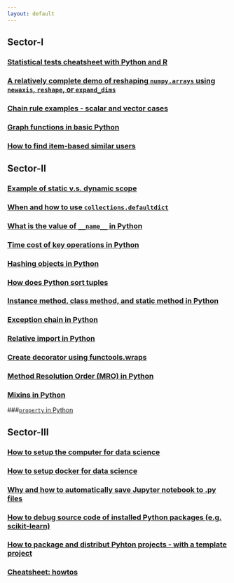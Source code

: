 ```yaml
---
layout: default
---
```



## Sector-I

### [Statistical tests cheatsheet with Python and R](http://nbviewer.jupyter.org/github/yang-zhang/yang-zhang.github.io/blob/master/ds_math/stat_tests_python_r.ipynb)
### [A relatively complete demo of reshaping `numpy.arrays` using `newaxis`, `reshape`, or `expand_dims`](http://nbviewer.jupyter.org/github/yang-zhang/yang-zhang.github.io/blob/master/ds_code/numpy_newaxis.ipynb)
### [Chain rule examples - scalar and vector cases](http://nbviewer.jupyter.org/github/yang-zhang/yang-zhang.github.io/blob/master/ds_math/chain_rule.ipynb)
### [Graph functions in basic Python](http://nbviewer.jupyter.org/github/yang-zhang/yang-zhang.github.io/blob/master/ds_code/graph_demo.ipynb)
### [How to find item-based similar users](http://nbviewer.jupyter.org/github/yang-zhang/yang-zhang.github.io/blob/master/ds_code/item_based_similar_users.ipynb)

## Sector-II

### [Example of static v.s. dynamic scope](http://nbviewer.jupyter.org/github/yang-zhang/yang-zhang.github.io/blob/master/coding/static_dynamic_scope.ipynb)
### [When and how to use `collections.defaultdict`](http://nbviewer.jupyter.org/github/yang-zhang/yang-zhang.github.io/blob/master/ds_code/defaultdict_demo.ipynb)
### [What is the value of `__name__` in Python](http://nbviewer.jupyter.org/github/yang-zhang/yang-zhang.github.io/blob/master/coding/name_demo/name_in_python.ipynb)
### [Time cost of key operations in Python](http://nbviewer.jupyter.org/github/yang-zhang/yang-zhang.github.io/blob/master/coding/timeit_ops.ipynb)
### [Hashing objects in Python](http://nbviewer.jupyter.org/github/yang-zhang/yang-zhang.github.io/blob/master/coding/hashing_objects.ipynb)
### [How does Python sort tuples](http://nbviewer.jupyter.org/github/yang-zhang/yang-zhang.github.io/blob/master/coding/python_sort_tuples.ipynb)
### [Instance method, class method, and static method in Python](http://nbviewer.jupyter.org/github/yang-zhang/yang-zhang.github.io/blob/master/coding/method_types_python.ipynb)
### [Exception chain in Python](http://nbviewer.jupyter.org/github/yang-zhang/yang-zhang.github.io/blob/master/coding/exception_chain.ipynb)
### [Relative import in Python](http://nbviewer.jupyter.org/github/yang-zhang/yang-zhang.github.io/blob/master/coding/relative_import/relative_import.ipynb)
### [Create decorator using functools.wraps](http://nbviewer.jupyter.org/github/yang-zhang/yang-zhang.github.io/blob/master/coding/functools_wraps.ipynb)
### [Method Resolution Order (MRO) in Python](http://nbviewer.jupyter.org/github/yang-zhang/yang-zhang.github.io/blob/master/coding/method_resolution_order.ipynb)
### [Mixins in Python](http://nbviewer.jupyter.org/github/yang-zhang/yang-zhang.github.io/blob/master/coding/mixin.ipynb)
###[`property` in Python](http://nbviewer.jupyter.org/github/yang-zhang/yang-zhang.github.io/blob/master/coding/property_python.ipynb)
## Sector-III

### [How to setup the computer for data science](http://nbviewer.jupyter.org/github/yang-zhang/yang-zhang.github.io/blob/master/ds_env/setup_local.ipynb)
### [How to setup docker for data science](http://nbviewer.jupyter.org/github/yang-zhang/yang-zhang.github.io/blob/master/ds_env/docker/setup_docker.ipynb)
### [Why and how to automatically save Jupyter notebook to .py files](http://nbviewer.jupyter.org/github/yang-zhang/yang-zhang.github.io/blob/master/ds_env/jupyter_autosave.ipynb)
### [How to debug source code of installed Python packages (e.g. scikit-learn)](http://nbviewer.jupyter.org/github/yang-zhang/yang-zhang.github.io/blob/master/ds_env/how_to_run_dev.ipynb)
### [How to package and distribut Pyhton projects - with a template project](http://nbviewer.jupyter.org/github/yang-zhang/howto-pypi/blob/master/docs/howto-pypi.ipynb)
### [Cheatsheet: howtos](http://nbviewer.jupyter.org/github/yang-zhang/yang-zhang.github.io/blob/master/ds_env/cheatsheet_howtos.ipynb)



<!---
### [Reading Notes](reading_list.md)
### [Data Science Environment](https://yang-zhang.github.io/ds-env)
Setup, configurations, and productivity tools for data science: Docker, Conda, Jupyter, Git, etc.
### [Correlating Data - Python and R](https://github.com/yang-zhang/ds-math/blob/master/correlating_data_python_r.ipynb)
Calculating various correlation measurements between numerical and categorical data with Python and R implementations side by side for comparison: correlation coefficient, chi-square test, mutual information, t-test, anova.
### [Chain Rule of Derivatives](https://github.com/yang-zhang/ds-math/blob/master/chain_rule.ipynb)
Examples of chain rule of derivatives for high dimensional functions.
### [Ultimate `numpy.newaxis` Notebook](https://github.com/yang-zhang/code-data-science/blob/master/numpy_newaxis.ipynb)
### [Data Sciencne Utility Functions](https://yang-zhang.github.io/ds-utils/)
Data science utility functions in Python including explorative analysis, statistics, math functions, preprocessing, etc.
### [Minimum Coins Using Dynamic Programming](https://github.com/yang-zhang/ds-math/blob/master/optimization/minimum_coins_dynamic_programming.ipynb)
### [Model Stacking](https://github.com/yang-zhang/code-data-science/blob/master/model_stacking.ipynb)
### [Pseudo Labeling](https://github.com/yang-zhang/deep-learning/blob/master/pseudo_labeling.ipynb)
### [Southpark Scripts RNN](https://github.com/yang-zhang/deep-learning/blob/master/southpark_rnn.ipynb)
### [SVD PCA Demo](https://github.com/yang-zhang/ds-math/blob/master/linear_algebra/from_svd_to_pca_example.ipynb)
### [Encoding Categorical Variables](https://github.com/yang-zhang/code-data-science/blob/master/encoding_categorical_features.ipynb)
### [Deep Learning](https://yang-zhang.github.io/deep-learning/)
Deep Learning demos and experiments.
### TODO
### TODO [Scorer for log-scale]
### TODO [Visualization](https://github.com/yang-zhang/ds-utils/blob/master/ds_utils/visualization.py)
## Repositories
### TODO [Data Science Math](https://yang-zhang.github.io/ds-math/)
Tutorials, demos, and experiments on math problems in Data Science (probability, linear algebra, machine Learning, statistics, optimization, etc.)
### TODO [Code Data Science](https://github.com/yang-zhang/code-data-science/)
Tutorials, demos, and tests on using software to solve data science problems.
### [Kaggle](https://github.com/yang-zhang/kaggle)
Kaggle code.
### [Map to repositories](map.md)
--->
